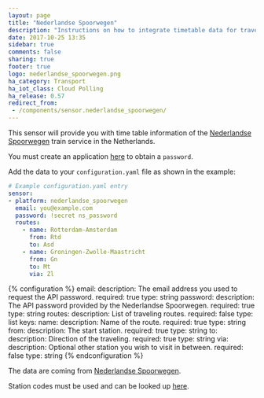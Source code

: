 ```yaml
---
layout: page
title: "Nederlandse Spoorwegen"
description: "Instructions on how to integrate timetable data for traveling by train in the Netherlands within Home Assistant."
date: 2017-10-25 13:35
sidebar: true
comments: false
sharing: true
footer: true
logo: nederlandse_spoorwegen.png
ha_category: Transport
ha_iot_class: Cloud Polling
ha_release: 0.57
redirect_from:
 - /components/sensor.nederlandse_spoorwegen/
---
```


This sensor will provide you with time table information of the [Nederlandse Spoorwegen](https://www.ns.nl/) train service in the Netherlands.

You must create an application [here](https://www.ns.nl/ews-aanvraagformulier/) to obtain a `password`.

Add the data to your `configuration.yaml` file as shown in the example:

```yaml
# Example configuration.yaml entry
sensor:
- platform: nederlandse_spoorwegen
  email: you@example.com
  password: !secret ns_password
  routes:
    - name: Rotterdam-Amsterdam
      from: Rtd
      to: Asd
    - name: Groningen-Zwolle-Maastricht
      from: Gn
      to: Mt
      via: Zl
```

{% configuration %}
email:
  description: The email address you used to request the API password.
  required: true
  type: string
password:
  description: The API password provided by the Nederlandse Spoorwegen.
  required: true
  type: string
routes:
  description: List of traveling routes.
  required: false
  type: list
  keys:
    name:
      description: Name of the route.
      required: true
      type: string
    from:
      description: The start station.
      required: true
      type: string
    to:
      description: Direction of the traveling.
      required: true
      type: string
    via:
      description: Optional other station you wish to visit in between.
      required: false
      type: string
{% endconfiguration %}

The data are coming from [Nederlandse Spoorwegen](https://www.ns.nl/).

Station codes must be used and can be looked up [here](https://nl.wikipedia.org/wiki/Lijst_van_spoorwegstations_in_Nederland).
